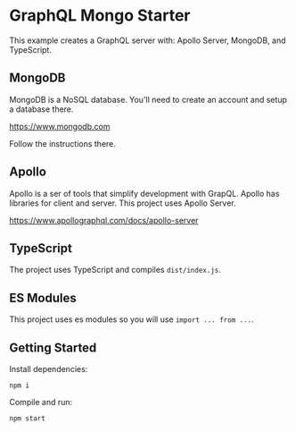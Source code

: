 # GraphQL Mongo Starter 
This example creates a GraphQL server with: Apollo Server, MongoDB, and TypeScript. 

## MongoDB
MongoDB is a NoSQL database. You'll need to create an account and setup a database there. 

https://www.mongodb.com

Follow the instructions there.

## Apollo
 Apollo is a ser of tools that simplify development with GrapQL. Apollo has libraries for client and server. This project uses Apollo Server. 

 https://www.apollographql.com/docs/apollo-server

## TypeScript 
The project uses TypeScript and compiles `dist/index.js`. 

## ES Modules 
This project uses es modules so you will use `import ... from ...`. 

## Getting Started 

Install dependencies: 

```
npm i 
```

Compile and run: 

```
npm start
```

